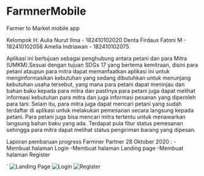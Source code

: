 # FarmnerMobile
Farmer to Market mobile app

Kelompok H: 
Aulia Nurut Ilma - 182410102020
Denta Firdaus Fatoni M - 182410102056
Amelia Indriawan - 182410102075

Aplikasi ini bertujuan sebagai penghubung antara petani dan para Mitra (UMKM).Sesuai dengan tujuan SDGs 17 yang bertema kemitraan, disini para petani ataupun para mitra dapat memanfaatkan aplikasi ini untuk menginformasikan kebutuhan yang sedang dibutuhkan untuk menunjang kebutuhan usaha tersebut, yang mana para petani dapat meninjau dan bahan baku kepada para mitra dan pastinya para petani juga dapat melihat informasi kebutuhan para mitra dan juga informasi pesanan yang diperoleh para tani. Selain itu, para mitra juga dapat mencari petani yang sudah terdaftar di aplikasi untuk melakukan pemesanan secara langsung kepada petani. Para petani juga bisa mencari mitra tertentu untuk menawarkan langsung bahan baku yang ada. Terdapat pula fitur status pemesanan sehingga para mitra dapat melihat status pengiriman barang yang dipesan.

Laporan pembaruan progress Farmner Partner 28 Oktober 2020 :
-Membuat halaman Login
-Membuat halaman Landing page
-Membuat halaman Register

`
![Landing Page](https://user-images.githubusercontent.com/54970248/97441574-74f71400-195b-11eb-9ea7-f2c630dd604d.jpg)
![Login](https://user-images.githubusercontent.com/54970248/97441583-76c0d780-195b-11eb-8e1e-633b90528086.jpg)
![Register](https://user-images.githubusercontent.com/54970248/97441588-788a9b00-195b-11eb-825c-cd52b555ff36.jpg)

